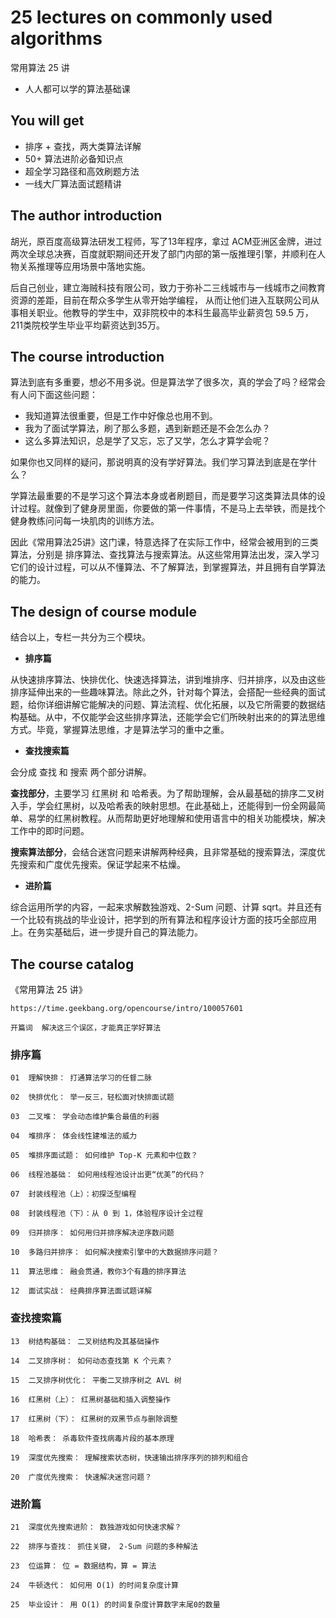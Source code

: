 # 25 lectures on commonly used algorithms

常用算法 25 讲

+ 人人都可以学的算法基础课

## You will get

+ 排序 + 查找，两大类算法详解
+ 50+ 算法进阶必备知识点
+ 超全学习路径和高效刷题方法
+ 一线大厂算法面试题精讲

## The author introduction 

胡光，原百度高级算法研发工程师，写了13年程序，拿过 ACM亚洲区金牌，进过两次全球总决赛，百度就职期间还开发了部门内部的第一版推理引擎，并顺利在人物关系推理等应用场景中落地实施。

后自己创业，建立海贼科技有限公司，致力于弥补二三线城市与一线城市之间教育资源的差距，目前在帮众多学生从零开始学编程， 从而让他们进入互联网公司从事相关职业。他教导的学生中，双非院校中的本科生最高毕业薪资包 59.5 万，211类院校学生毕业平均薪资达到35万。

## The course introduction

算法到底有多重要，想必不用多说。但是算法学了很多次，真的学会了吗？经常会有人问下面这些问题：

+ 我知道算法很重要，但是工作中好像总也用不到。
+ 我为了面试学算法，刷了那么多题，遇到新题还是不会怎么办？
+ 这么多算法知识，总是学了又忘，忘了又学，怎么才算学会呢？

如果你也又同样的疑问，那说明真的没有学好算法。我们学习算法到底是在学什么？

学算法最重要的不是学习这个算法本身或者刷题目，而是要学习这类算法具体的设计过程。就像到了健身房里面，你要做的第一件事情，不是马上去举铁，而是找个健身教练问问每一块肌肉的训练方法。

因此《常用算法25讲》这门课，特意选择了在实际工作中，经常会被用到的三类算法，分别是 排序算法、查找算法与搜索算法。从这些常用算法出发，深入学习它们的设计过程，可以从不懂算法、不了解算法，到掌握算法，并且拥有自学算法的能力。

## The design of course module

结合以上，专栏一共分为三个模块。

+ **排序篇**

从快速排序算法、快排优化、快速选择算法，讲到堆排序、归并排序，以及由这些排序延伸出来的一些趣味算法。除此之外，针对每个算法，会搭配一些经典的面试题，给你详细讲解它能解决的问题、算法流程、优化拓展，以及它所需要的数据结构基础。从中，不仅能学会这些排序算法，还能学会它们所映射出来的的算法思维方式。毕竟，掌握算法思维，才是算法学习的重中之重。

+ **查找搜索篇**

会分成 查找 和 搜索 两个部分讲解。

**查找部分**，主要学习 红黑树 和 哈希表。为了帮助理解，会从最基础的排序二叉树入手，学会红黑树，以及哈希表的映射思想。在此基础上，还能得到一份全网最简单、易学的红黑树教程。从而帮助更好地理解和使用语言中的相关功能模块，解决工作中的即时问题。

**搜索算法部分**，会结合迷宫问题来讲解两种经典，且非常基础的搜索算法，深度优先搜索和广度优先搜索。保证学起来不枯燥。

+ **进阶篇**

综合运用所学的内容，一起来求解数独游戏、2-Sum 问题、计算 sqrt。并且还有一个比较有挑战的毕业设计，把学到的所有算法和程序设计方面的技巧全部应用上。在务实基础后，进一步提升自己的算法能力。


## The course catalog

《常用算法 25 讲》

```
https://time.geekbang.org/opencourse/intro/100057601
```

```
开篇词  解决这三个误区，才能真正学好算法

```

###  排序篇

```
01  理解快排： 打通算法学习的任督二脉

02  快排优化： 举一反三，轻松面对快排面试题

03  二叉堆： 学会动态维护集合最值的利器

04  堆排序： 体会线性建堆法的威力

05  堆排序面试题： 如何维护 Top-K 元素和中位数？

06  线程池基础： 如何用线程池设计出更“优美”的代码？

07  封装线程池（上）：初探泛型编程

08  封装线程池（下）：从 0 到 1，体验程序设计全过程

09  归并排序： 如何用归并排序解决逆序数问题

10  多路归并排序： 如何解决搜索引擎中的大数据排序问题？

11  算法思维： 融会贯通，教你3个有趣的排序算法

12  面试实战： 经典排序算法面试题详解

```

###  查找搜索篇

```
13  树结构基础： 二叉树结构及其基础操作

14  二叉排序树： 如何动态查找第 K 个元素？

15  二叉排序树优化： 平衡二叉排序树之 AVL 树

16  红黑树（上）： 红黑树基础和插入调整操作

17  红黑树（下）： 红黑树的双黑节点与删除调整

18  哈希表： 杀毒软件查找病毒片段的基本原理

19  深度优先搜索： 理解搜索状态树，快速输出排序序列的排列和组合

20  广度优先搜索： 快速解决迷宫问题？

```

###  进阶篇

```
21  深度优先搜索进阶： 数独游戏如何快速求解？

22  排序与查找： 抓住关键， 2-Sum 问题的多种解法

23  位运算： 位 = 数据结构，算 = 算法

24  牛顿迭代： 如何用 O(1) 的时间复杂度计算

25  毕业设计： 用 O(1) 的时间复杂度计算数字末尾0的数量

```

